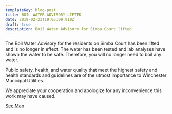```yaml
---
templateKey: blog-post
title: BOIL WATER ADVISORY LIFTED
date: 2019-02-23T19:05:09.910Z
draft: true
description: Boil Water Advisory for Simba Court lifted
---
```

The Boil Water Advisory for the residents on Simba Court has been lifted and is no longer in effect.  The water has been tested and lab analyses have shown the water to be safe. Therefore, you will no longer need to boil any water.

Public safety, health, and water quality that meet the highest safety and health standards and guidelines are of the utmost importance to Winchester Municipal Utilities.

We appreciate your cooperation and apologize for any inconvenience this work may have caused.

[See Map](https://geosync.cloud/maps/9c6053d0-4304-49e1-a64b-0466c7018bad?layer=Advisory&feature=2)

